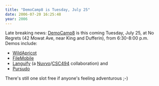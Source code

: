 ```yaml
---
title: "DemoCamp8 is Tuesday, July 25"
date: 2006-07-20 16:25:48
year: 2006
---
```

Late breaking news: <a href="http://barcamp.org/DemoCampToronto8">DemoCamp8</a> is this coming Tuesday, July 25, at No Regrets (42 Mowat Ave, near King and Dufferin), from 6:30-8:00 p.m.  Demos include:
<ul>
	<li><a href="http://wildapricot.com/">WildApricot</a></li>
	<li><a href="http://www.filemobile.com/">FileMobile</a></li>
	<li><a href="http://languify.com/">Languify</a> (a <a href="http://www.nuvvo.com/">Nuvvo</a>/<a href="http://www.third-bit.com/">CSC494</a> collaboration) and</li>
	<li><a href="http://www.pursudo.com/">Pursudo</a></li>
</ul>
There's still one slot free if anyone's feeling adventurous ;-)
